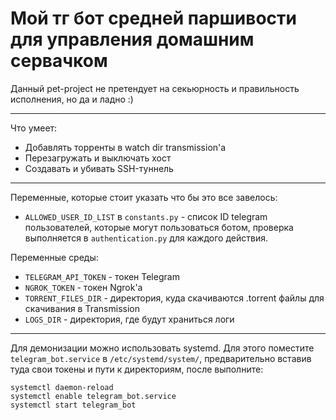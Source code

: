 # Мой тг бот средней паршивости для управления домашним сервачком 

Данный pet-project не претендует на секьюрность и правильность исполнения, но да и ладно :)

---

Что умеет:
- Добавлять торренты в watch dir transmission'а
- Перезагружать и выключать хост
- Создавать и убивать SSH-туннель

---

Переменные, которые стоит указать что бы это все завелось:
- `ALLOWED_USER_ID_LIST` в `constants.py` - список ID telegram пользователей, которые могут пользоваться ботом, проверка выполняется в `authentication.py` для каждого действия.

Переменные среды:
- `TELEGRAM_API_TOKEN` - токен Telegram
- `NGROK_TOKEN` - токен Ngrok'а
- `TORRENT_FILES_DIR` - директория, куда скачиваются .torrent файлы для скачивания в Transmission
- `LOGS_DIR` - директория, где будут храниться логи

---

Для демонизации можно использовать systemd. Для этого поместите `telegram_bot.service` в `/etc/systemd/system/`, предварительно вставив туда свои токены и пути к директориям, после выполните:

```
systemctl daemon-reload
systemctl enable telegram_bot.service
systemctl start telegram_bot
```

